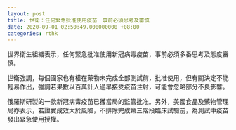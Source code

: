 ```yaml
---
layout: post
title: 世衛：任何緊急批准使用疫苗　事前必須思考及審慎
date: 2020-09-01 02:50:49.000000000 +08:00
categories: rthk
---
```


世界衛生組織表示，任何緊急批准使用新冠病毒疫苗，事前必須多番思考及態度審慎。

世衛強調，每個國家也有權在藥物未完成全部測試前，批准使用，但有關決定不能輕易作出，強調若果數以百萬計人過早接受疫苗注射，可能會忽略部分不良影響。

俄羅斯研製的一款新冠病毒疫苗已獲當局的監管批准。另外，美國食品及藥物管理局亦表示，若證實成效大於風險，不排除完成第三階段臨床試驗前，為測試中疫苗發出緊急使用授權。
